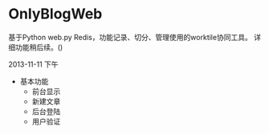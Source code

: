 OnlyBlogWeb
===
基于Python web.py Redis，功能记录、切分、管理使用的worktile协同工具。
详细功能稍后续。()

2013-11-11 下午

* 基本功能
	* 前台显示
	* 新建文章
	* 后台登陆
	* 用户验证